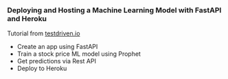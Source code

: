 ### Deploying and Hosting a Machine Learning Model with FastAPI and Heroku

Tutorial from [testdriven.io](https://testdriven.io/blog/fastapi-machine-learning/)

* Create an app using FastAPI
* Train a stock price ML model using Prophet
* Get predictions via Rest API
* Deploy to Heroku



